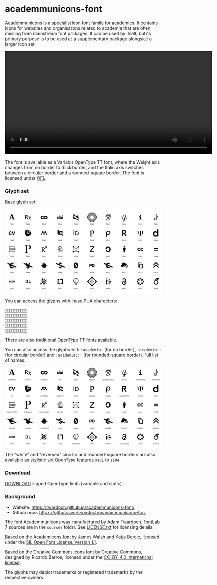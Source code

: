 # academmunicons-font

Academmunicons is a specialist icon font family for academics. It contains icons for websites and organisations related to academia that are often missing from mainstream font packages. It can be used by itself, but its primary purpose is to be used as a supplementary package alongside a larger icon set.

<video controls width="666">
    <source src="./documentation/variable.mp4" type="video/mp4">
    <img src="./documentation/variable.gif">
</video>

The font is available as a Variable OpenType TT font, where the Weight axis changes from no border to thick border, and the Italic axis switches between a circular border and a rounded-square border. The font is licensed under [OFL](./LICENSE.txt).

### Glyph set

Base glyph set:

![specimen](specimen.png)

You can access the glyphs with these PUA characters:

```





```

There are also traditional OpenType TT fonts available.

You can also access the glyphs with `:academia:` (for no border), `:academia::` (for circular border) and `:academia:::` (for rounded-square border). Full list of names:

![specimen](./documentation/glyphs-base-names.png)

The “white” and “reversed” circular and rounded-square borders are also available as stylistic set OpenType features `ss01` to `ss04`.

### Download

[DOWNLOAD](./dist/academmunicons-fonts-200415.zip) zipped OpenType fonts (variable and static).

### Background

- Website: https://twardoch.github.io/academmunicons-font/
- Github repo: https://github.com/twardoch/academmunicons-font

The font Academmunicons was manufactured by Adam Twardoch. FontLab 7 sources are in the `sources` folder. See [LICENSE.txt](./LICENSE.txt) for licensing details.

Based on the [Academicons](https://jpswalsh.github.io/academicons/) font by James Walsh and Katja Bercic, licensed under the [SIL Open Font License, Version 1.1](http://scripts.sil.org/OFL).

Based on the [Creative Commons icons](https://cc-icons.github.io/) font by Creative Commons, designed by Ricardo Barros, licensed under the [CC-BY-4.0 International license](https://creativecommons.org/licenses/by/4.0/).

The glyphs may depict trademarks or registered trademarks by the respective owners.
